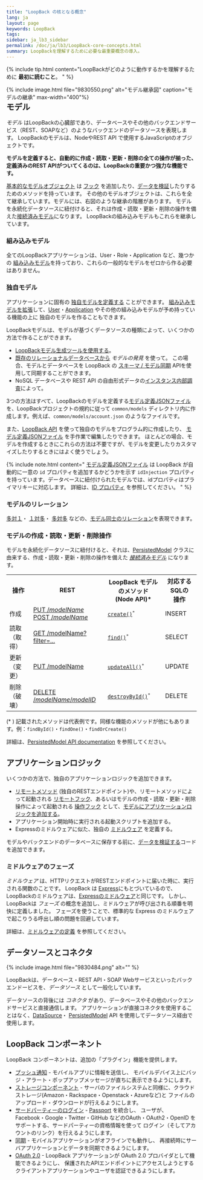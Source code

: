```yaml
---
title: "LoopBack の核となる概念"
lang: ja
layout: page
keywords: LoopBack
tags:
sidebar: ja_lb3_sidebar
permalink: /doc/ja/lb3/LoopBack-core-concepts.html
summary: LoopBackを理解するために必要な最重要概念の導入。
---
```


{% include tip.html content="LoopBackがどのように動作するかを理解するために **最初に読むこと**。
" %}

<div style="float: right;">
{% include image.html file="9830550.png" alt="モデル継承図" caption="モデルの継承" max-width="400"%}
</div>

## モデル

_モデル_ はLoopBackの心臓部であり、データベースやその他のバックエンドサービス（REST、SOAPなど）のようなバックエンドのデータソースを表現します。
LoopBackのモデルは、NodeやREST API で使用するJavaScriptのオブジェクトです。

**モデルを定義すると、自動的に作成・読取・更新・削除の全ての操作が揃った、定義済みのREST APIがついてくるのは、LoopBackの重要かつ強力な機能です。**

[基本的なモデルオブジェクト](Basic-model-object.html) は [フック](Operation-hooks.html) を追加したり、[データを検証](Validating-model-data.html)したりするためのメソッドを持っています。
その他のモデルオブジェクトは、これらを全て継承しています。モデルには、右図のような継承の階層があります。
モデルを永続化データソースに紐付けると、それは作成・読取・更新・削除の操作を備えた[接続済みモデル](Connected-model-object.html)になります。
LoopBackの組み込みモデルもこれらを継承しています。

### 組み込みモデル

全てのLoopBackアプリケーションは、User・Role・Application など、幾つかの [組み込みモデル](Using-built-in-models.html)を持っており、これらの一般的なモデルをゼロから作る必要はありません。

### 独自モデル

アプリケーションに固有の [独自モデルを定義する](Creating-models.html) ことができます。
[組み込みモデルを拡張](Extending-built-in-models.html)して、[User](https://apidocs.loopback.io/loopback/#user)・[Application](https://apidocs.loopback.io/loopback/#application) やその他の組み込みモデルが予め持っている機能の上に
独自のモデルを作ることもできます。

LoopBackモデルは、モデルが基づくデータソースの種類によって、いくつかの方法で作ることができます。

* [LoopBackモデル生成ツールを使用する](Using-the-model-generator.html)。
* [既存のリレーショナルデータベースから](Discovering-models-from-relational-databases.html) _モデルの発見_ を使って。
  この場合、モデルとデータベースを LoopBack の [スキーマ / モデル同期](Creating-a-database-schema-from-models.html) APIを使用して同期することができます。
* NoSQL データベースや REST API の自由形式データの[インスタンス内部調査](Creating-models-from-unstructured-data.html)によって。

3つの方法はすべて、LoopBackのモデルを定義する[モデル定義JSONファイル](Model-definition-JSON-file.html)を、LoopBackプロジェクトの規約に従って `common/models` ディレクトリ内に作成します。例えば、`common/models/account.json` のようなファイルです。

また、[LoopBack API](http://apidocs.loopback.io/loopback/#loopback-createmodel) を使って独自のモデルをプログラム的に作成したり、
[モデル定義JSONファイル](Model-definition-JSON-file.html) を手作業で編集したりできます。
ほとんどの場合、モデルを作成するときにこれらの方法は不要ですが、モデルを変更したりカスタマイズしたりするときにはよく使うでしょう。

{% include note.html content="
[モデル定義JSONファイル](Model-definition-JSON-file.html) は LoopBack が自動的に一意の `id` プロパティを追加するかどうかを示す
`idInjection` プロパティを持っています。データベースに紐付けられたモデルでは、idプロパティはプライマリキーに対応します。
詳細は、[ID プロパティ](Model-definition-JSON-file.html#id-properties) を参照してください。
" %}

### モデルのリレーション

[多対１](BelongsTo-relations.html)・
[１対多](HasMany-relations.html)・
[多対多](HasAndBelongsToMany-relations.html) などの、[モデル同士のリレーション](Creating-model-relations.html)を表現できます。

### モデルの作成・読取・更新・削除操作

モデルを永続化データソースに紐付けると、それは、[PersistedModel](http://apidocs.loopback.io/loopback/#persistedmodel) クラスに由来する、作成・読取・更新・削除の操作を備えた _[接続済みモデル](Connected-model-object.html)_ になります。

<table>
  <tbody>
    <tr>
      <th>操作</th>
      <th>REST</th>
      <th>LoopBack モデルのメソッド<br>(Node API)* </th>
      <th>対応する SQLの<br>操作</th>
    </tr>
    <tr>
      <td>作成</td>
      <td>
        <a href="PersistedModel-REST-API.html#create-model-instance">PUT /<em>modelName</em></a>
        <br/><a href="PersistedModel-REST-API.html#update--insert-instance">POST /<em>modelName</em></a>
      </td>
      <td><code><a href="http://apidocs.loopback.io/loopback/#persistedmodel-create" class="external-link" rel="nofollow">create()</a><sup>* </sup></code></td>
      <td>INSERT</td>
    </tr>
    <tr>
      <td>読取（取得）</td>
      <td><a href="PersistedModel-REST-API.html#find-matching-instances">GET /modelName?filter=...</a></td>
      <td><code><a href="http://apidocs.loopback.io/loopback/#persistedmodel-find" class="external-link" rel="nofollow">find()</a><sup>* </sup></code></td>
      <td>SELECT</td>
    </tr>
    <tr>
      <td>更新（変更）</td>
      <td>
        <a href="PersistedModel-REST-API.html#update-model-instance-attributes">PUT /modelName</a>
      </td>
      <td><code><a href="http://apidocs.loopback.io/loopback/#persistedmodel-updateall" class="external-link" rel="nofollow">updateAll()</a><sup>* </sup></code></td>
      <td>UPDATE</td>
    </tr>
    <tr>
      <td>削除（破壊）</td>
      <td><a href="PersistedModel-REST-API.html#delete-model-instance">DELETE /<em>modelName</em>/<em>modelID</em></a></td>
      <td><code><a href="http://apidocs.loopback.io/loopback/#persistedmodel-destroybyid" class="external-link" rel="nofollow">destroyById()</a><sup>* </sup></code></td>
      <td>DELETE</td>
    </tr>
  </tbody>
</table>

(* ) 記載されたメソッドは代表例です。同様な機能のメソッドが他にもあります。例：`findById()`・`findOne()`・`findOrCreate()`

詳細は、[PersistedModel API documentation](http://apidocs.loopback.io/loopback/#persistedmodel) を参照してください。

## アプリケーションロジック

いくつかの方法で、独自のアプリケーションロジックを追加できます。

* [リモートメソッド](Remote-methods.html) (独自のRESTエンドポイント)や、リモートメソッドによって起動される [リモートフック](Remote-hooks.html)、あるいはモデルの作成・読取・更新・削除操作によって起動される [操作フック](Operation-hooks.html) として、[モデルにアプリケーションロジックを追加する](Adding-logic-to-models.html)。
* アプリケーション開始時に実行される起動スクリプトを追加する。
* Expressのミドルウェアに似た、独自の [ミドルウェア](Defining-middleware.html) を定義する。

モデルやバックエンドのデータベースに保存する前に、[データを検証する](Validating-model-data.html)コードを追加できます。

### ミドルウェアのフェーズ

_ミドルウェア_ は、HTTPリクエストがRESTエンドポイントに届いた時に、実行される関数のことです。
LoopBack は [Express](http://expressjs.com/)にもとづいているので、LoopBackのミドルウェアは、[Expressのミドルウェア](http://expressjs.com/en/guide/using-middleware.html)と同じです。
しかし、LoopBackは _フェーズ_ の概念を追加し、ミドルウェアが呼び出される順番を明快に定義しました。
フェーズを使うことで、標準的な Express のミドルウェアで起こりうる呼出し順の問題を回避しています。

詳細は、[ミドルウェアの定義](Defining-middleware.html) を参照してください。

## データソースとコネクタ

{% include image.html file="9830484.png" alt="" %}

LoopBackは、データベース・REST API・SOAP Webサービスといったバックエンドービスを、_データソース_ として一般化しています。

データソースの背後には _コネクタ_ があり、データベースやその他のバックエンドサービスと直接通信します。
アプリケーションが直接コネクタを使用することはなく、[DataSource](https://apidocs.loopback.io/loopback-datasource-juggler/#datasource)・
[PersistedModel](http://apidocs.loopback.io/loopback/#persistedmodel) API を使用してデータソース経由で使用します。

## LoopBack コンポーネント

LoopBack コンポーネントは、追加の「プラグイン」機能を提供します。

* [プッシュ通知](Push-notifications.html) -  モバイルアプリに情報を送信し、
  モバイルデバイス上にバッジ・アラート・ポップアップメッセージが直ちに表示できるようにします。
* [ストレージコンポーネント](Storage-component.html) - サーバのファイルシステムと同様に、クラウドストレージ(Amazon・Rackspace・Openstack・Azureなど)と
  ファイルのアップロード・ダウンロードが行えるようにします。
* [サードパーティーのログイン](Third-party-login-using-Passport.html) - [Passport](http://passportjs.org/) を統合し、
  ユーザが、Facebook・Google・Twitter・GitHub などのOAuth・OAuth2・OpenID をサポートする、サードパーティーの資格情報を使って
  ログイン（そしてアカウントのリンク）を行えるようにします。
* [同期](Synchronization.html) - モバイルアプリケーションがオフラインでも動作し、
  再接続時にサーバアプリケーションとデータを同期できるようにします。
* [OAuth 2.0](OAuth-2.0.html) - LoopBack アプリケーションが OAuth 2.0 プロバイダとして機能できるようにし、
  保護されたAPIエンドポイントにアクセスしようとするクライアントアプリケーションやユーザを認証できるようにします。
